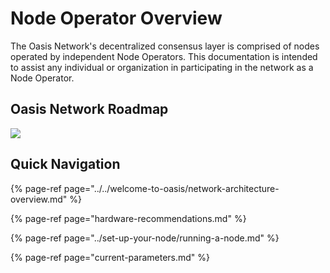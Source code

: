 # Node Operator Overview

The Oasis Network's decentralized consensus layer is comprised of nodes operated by independent Node Operators. This documentation is intended to assist any individual or organization in participating in the network as a Node Operator.

## Oasis Network Roadmap

![](../../.gitbook/assets/roadmap.png)

## Quick Navigation

{% page-ref page="../../welcome-to-oasis/network-architecture-overview.md" %}

{% page-ref page="hardware-recommendations.md" %}

{% page-ref page="../set-up-your-node/running-a-node.md" %}

{% page-ref page="current-parameters.md" %}



